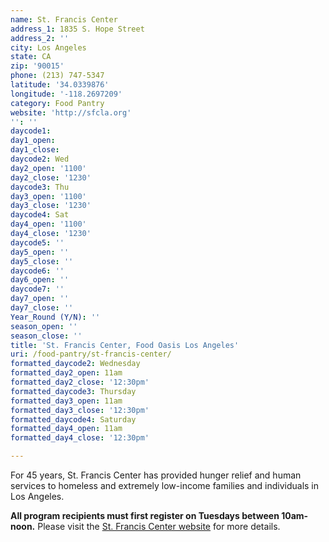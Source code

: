 ```yaml
---
name: St. Francis Center
address_1: 1835 S. Hope Street
address_2: ''
city: Los Angeles
state: CA
zip: '90015'
phone: (213) 747-5347
latitude: '34.0339876'
longitude: '-118.2697209'
category: Food Pantry
website: 'http://sfcla.org'
'': ''
daycode1:
day1_open:
day1_close:
daycode2: Wed
day2_open: '1100'
day2_close: '1230'
daycode3: Thu
day3_open: '1100'
day3_close: '1230'
daycode4: Sat
day4_open: '1100'
day4_close: '1230'
daycode5: ''
day5_open: ''
day5_close: ''
daycode6: ''
day6_open: ''
daycode7: ''
day7_open: ''
day7_close: ''
Year_Round (Y/N): ''
season_open: ''
season_close: ''
title: 'St. Francis Center, Food Oasis Los Angeles'
uri: /food-pantry/st-francis-center/
formatted_daycode2: Wednesday
formatted_day2_open: 11am
formatted_day2_close: '12:30pm'
formatted_daycode3: Thursday
formatted_day3_open: 11am
formatted_day3_close: '12:30pm'
formatted_daycode4: Saturday
formatted_day4_open: 11am
formatted_day4_close: '12:30pm'

---
```


For 45 years, St. Francis Center has provided hunger relief and human services to homeless and extremely low-income families and individuals in Los Angeles.

**All program recipients must first register on Tuesdays between 10am-noon.** Please visit the [St. Francis Center website](http://sfcla.org/programs/family-well-being/) for more details.
